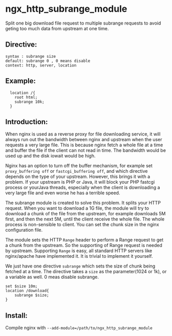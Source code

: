 ngx_http_subrange_module
========================

Split one big download file request to multiple subrange requests to avoid geting too
much data from upstream at one time.

Directive:
---------
```
syntax : subrange size
default: subrange 0 , 0 means disable
context: http, server, location
```

Example:
---------
```
  location /{  
    root html;  
    subrange 10k;  
  }
```
Introduction:
-------------
When nginx is used as a reverse proxy for file downloading service, it will
always run out the bandwidth between nginx and upstream when the user requests
a very large file. This is because nginx fetch a whole file at a time and buffer
the file if the client can not read in time. The bandwidth would be used up and
the disk iowait would be high.

Nginx has an option to turn off the buffer mechanism, for example set `proxy_buffering off`
or `fastcgi_buffering off`, and which directive depends on the type of your upstream.
However, this brings it with a problem. If your upstream is PHP or Java, it will
block your PHP fastcgi process or yourJava threads, especially when the client is
downloading a very large file and even worse he has a terrible speed.

The subrange module is created to solve this problem. It splits your HTTP request.
When you want to download a 1G file, the module will try to download a chunk of the
file from the upstream, for example downloads 5M first, and then the next 5M, until
the client receive the whole file. The whole process is non-sensible to client.
You can set the chunk size in the nginx configuration file.

The module sets the HTTP `Range` header to perform a Range request to get a chunk
from the upstream. So the supporting of Range request is needed by upstream. Supporting
`Range` is easy, all standard HTTP servers like nginx/apache have implemented it.
It is trivial to implement it yourself.

We just have one directive `subrange` which sets the size of chunk being fetched at a
time. The directive takes a `size` as the parameter(1024 or 1k), or a variable as
well. 0 meas disable subrange.
```
set $size 10m;
location /download{
    subrange $size;
}
```
Install:
--------
Compile nginx with `--add-module=/path/to/ngx_http_subrange_module`
